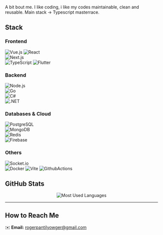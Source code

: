 A bit bout me.
I like coding, i like my codes maintainable, clean and reusable.
Main stack -> Typescript masterrace.

## **Stack**  

### **Frontend**  
![Vue.js](https://img.shields.io/badge/vuejs-%2335495e.svg?style=for-the-badge&logo=vuedotjs&logoColor=%234FC08D) 
![React](https://img.shields.io/badge/React-20232A?style=for-the-badge&logo=react&logoColor=61DAFB)  
![Next.js](https://img.shields.io/badge/Next.js-000000?style=for-the-badge&logo=nextdotjs&logoColor=white)  
![TypeScript](https://img.shields.io/badge/TypeScript-007ACC?style=for-the-badge&logo=typescript&logoColor=white) 
![Flutter](https://img.shields.io/badge/Flutter-%2302569B.svg?style=for-the-badge&logo=Flutter&logoColor=white)

### **Backend**  
![Node.js](https://img.shields.io/badge/Node.js-43853D?style=for-the-badge&logo=node.js&logoColor=white)  
![Go](https://img.shields.io/badge/Go-00ADD8?style=for-the-badge&logo=go&logoColor=white)  
![C#](https://img.shields.io/badge/C%23-239120?style=for-the-badge&logo=csharp&logoColor=white)  
![.NET](https://img.shields.io/badge/.NET-512BD4?style=for-the-badge&logo=dotnet&logoColor=white)  

### **Databases & Cloud**  
![PostgreSQL](https://img.shields.io/badge/PostgreSQL-316192?style=for-the-badge&logo=postgresql&logoColor=white)  
![MongoDB](https://img.shields.io/badge/MongoDB-4EA94B?style=for-the-badge&logo=mongodb&logoColor=white)  
![Redis](https://img.shields.io/badge/Redis-DD0031?style=for-the-badge&logo=redis&logoColor=white)  
![Firebase](https://img.shields.io/badge/Firebase-FFCA28?style=for-the-badge&logo=firebase&logoColor=black)  

### **Others**   
![Socket.io](https://img.shields.io/badge/Socket.io-010101?style=for-the-badge&logo=socket.io&badgeColor=white)  
![Docker](https://img.shields.io/badge/Docker-2496ED?style=for-the-badge&logo=docker&logoColor=white) 
![Vite](https://img.shields.io/badge/Vite-646CFF?style=for-the-badge&logo=Vite&logoColor=white) 
![GithubActions](https://img.shields.io/badge/Github%20Actions-282a2e?style=for-the-badge&logo=githubactions&logoColor=367cfe) 

## **GitHub Stats**  
<div align="center">
  <img src="https://github-readme-stats.vercel.app/api/top-langs/?username=Yowger&theme=default&hide=css,html,vim%20script&langs_count=20" alt="Most Used Languages" />
</div>  

---

## **How to Reach Me**  
✉️ **Email:** [rogerpantilyowger@gmail.com](mailto:rogerpantilyowger@gmail.com)  
